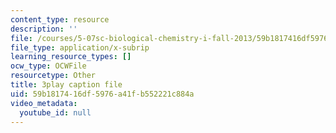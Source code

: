 ```yaml
---
content_type: resource
description: ''
file: /courses/5-07sc-biological-chemistry-i-fall-2013/59b1817416df5976a41fb552221c884a_sBYrp3zssWE.vtt
file_type: application/x-subrip
learning_resource_types: []
ocw_type: OCWFile
resourcetype: Other
title: 3play caption file
uid: 59b18174-16df-5976-a41f-b552221c884a
video_metadata:
  youtube_id: null
---
```

